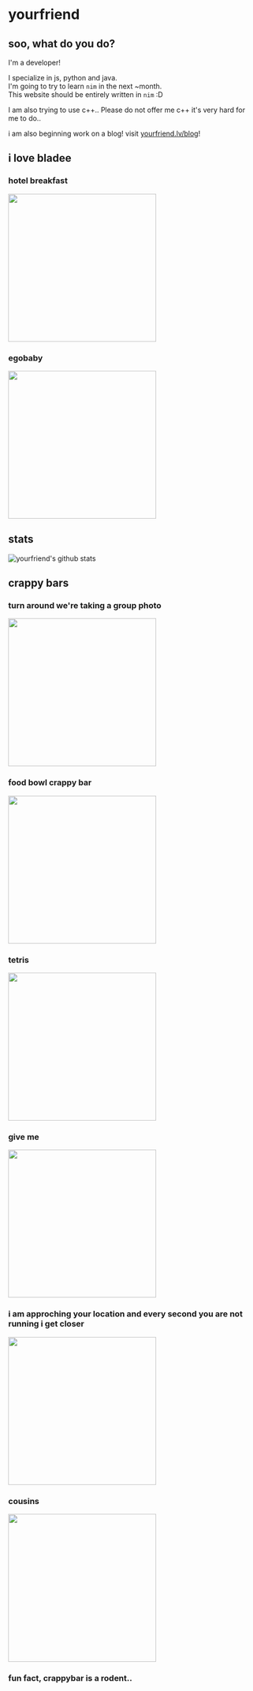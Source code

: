 # yourfriend

## soo, what do you do?

I'm a developer!
  
I specialize in js, python and java.  
I'm going to try to learn `nim` in the next ~month.   
This website should be entirely written in `nim` :D  
 
I am also trying to use c++.. Please do not offer me c++ it's very hard for me to do..

i am also beginning work on a blog! visit [yourfriend.lv/blog](https://yourfriend.lv/blog)!

## i love bladee

### hotel breakfast
<a href="https://www.youtube.com/watch?v=dCxDI5wI10Q" title="bladee - hotel breakfast" class="img">
	<img src="http://img.youtube.com/vi/dCxDI5wI10Q/0.jpg" width="300">
</a>

### egobaby
<a href="https://www.youtube.com/watch?v=gan2BP5gMN4" title="
bladee - egobaby (Official Audio)" class="img">
	<img src="http://img.youtube.com/vi/gan2BP5gMN4/0.jpg" width="300">
</a>

## stats

![yourfriend's github stats](https://github-readme-stats.vercel.app/api?username=yourfriendoss&bg_color=000000&title_color=FF9BD6&hide_border=true&text_color=ffffff)

## crappy bars

### turn around we're taking a group photo
<img src="https://pbs.twimg.com/media/E6_hPvKVcAQhZKn?format=jpg&name=small" width="300" class="img">

### food bowl crappy bar
<img src="https://pbs.twimg.com/media/E5aanDDVIAYz_pU?format=jpg&name=small" width="300" class="img">

### tetris
<img src="https://pbs.twimg.com/media/E5VfoJTVIAQT63x?format=jpg&name=small" width="300" class="img">

### give me
<img src="https://pbs.twimg.com/media/E5EHdfMVUAAsEdL?format=jpg&name=small" width="300" class="img">

### i am approching your location and every second you are not running i get closer
<img src="https://pbs.twimg.com/media/E46jc74WEAAViFr?format=jpg&name=small" width="300" class="img">

### cousins
<img src="https://pbs.twimg.com/media/E3ygeDNVcAA-ND0?format=jpg&name=small" width="300" class="img">


### fun fact, crappybar is a rodent..
